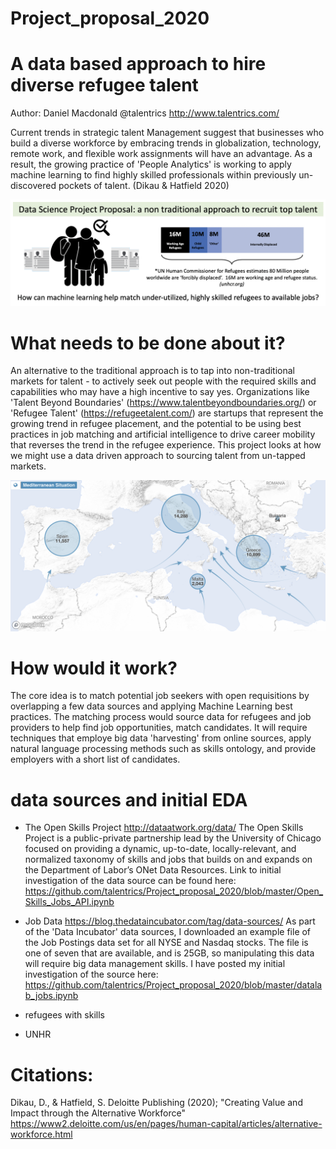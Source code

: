 # Project_proposal_2020

# A data based approach to hire diverse refugee talent  
Author: Daniel Macdonald @talentrics http://www.talentrics.com/

Current trends in strategic talent Management suggest that businesses who build a diverse workforce by embracing trends in globalization, technology, remote work, and flexible work assignments will have an advantage.  As a result, the growing practice of 'People Analytics' is working to apply machine learning to find highly skilled professionals within previously un-discovered pockets of talent. (Dikau & Hatfield 2020)

![](images/Project_overview_b.png)

# What needs to be done about it?

An alternative to the traditional approach is to tap into non-traditional markets for talent - to actively seek out people with the required skills and capabilities who may have a high incentive to say yes.  Organizations like 'Talent Beyond Boundaries' (https://www.talentbeyondboundaries.org/) or 'Refugee Talent' (https://refugeetalent.com/) are startups that represent the growing trend in refugee placement, and the potential to be using best practices in job matching and artificial intelligence to drive career mobility that reverses the trend in the refugee experience.  This project looks at how we might use a data driven approach to sourcing talent from un-tapped markets.

![](images/EU_refugee_arrival_2020.png)

# How would it work?

The core idea is to match potential job seekers with open requisitions by overlapping a few data sources and applying Machine Learning best practices.  The matching process would source data for refugees and job providers to help find job opportunities, match candidates.  It will require techniques that employe big data 'harvesting' from online sources, apply natural language processing methods such as skills ontology, and provide employers with a short list of candidates.

# data sources and initial EDA

 - The Open Skills Project http://dataatwork.org/data/
 The Open Skills Project is a public-private partnership lead by the University of Chicago focused on providing a dynamic, up-to-date, locally-relevant, and normalized taxonomy of skills and jobs that builds on and expands on the Department of Labor’s ONet Data Resources.  Link to initial investigation of the data source can be found here: https://github.com/talentrics/Project_proposal_2020/blob/master/Open_Skills_Jobs_API.ipynb
 
 - Job Data https://blog.thedataincubator.com/tag/data-sources/
 As part of the 'Data Incubator' data sources, I downloaded an example file of the Job Postings data set for all NYSE and Nasdaq stocks.
 The file is one of seven that are available, and is 25GB, so manipulating this data will require big data management skills.  I have posted my initial investigation of the source here: 
 https://github.com/talentrics/Project_proposal_2020/blob/master/datalab_jobs.ipynb
 
 - refugees with skills
 - UNHR

# Citations: 

Dikau, D., & Hatfield, S. Deloitte Publishing (2020); "Creating Value and Impact through the Alternative Workforce"
https://www2.deloitte.com/us/en/pages/human-capital/articles/alternative-workforce.html
